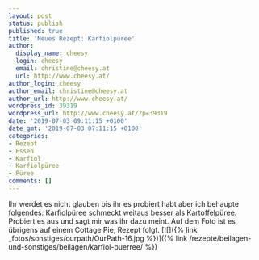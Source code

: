```yaml
---
layout: post
status: publish
published: true
title: 'Neues Rezept: Karfiolpüree'
author:
  display_name: cheesy
  login: cheesy
  email: christine@cheesy.at
  url: http://www.cheesy.at/
author_login: cheesy
author_email: christine@cheesy.at
author_url: http://www.cheesy.at/
wordpress_id: 39319
wordpress_url: http://www.cheesy.at/?p=39319
date: '2019-07-03 09:11:15 +0100'
date_gmt: '2019-07-03 07:11:15 +0100'
categories:
- Rezept
- Essen
- Karfiol
- Karfiolpüree
- Püree
comments: []
---
```

Ihr werdet es nicht glauben bis ihr es probiert habt aber ich behaupte folgendes: Karfiolpüree schmeckt weitaus besser als Kartoffelpüree. Probiert es aus und sagt mir was ihr dazu meint. Auf dem Foto ist es übrigens auf einem Cottage Pie, Rezept folgt.
[![]({% link _fotos/sonstiges/ourpath/OurPath-16.jpg %})]({% link /rezepte/beilagen-und-sonstiges/beilagen/karfiol-puerree/ %})
